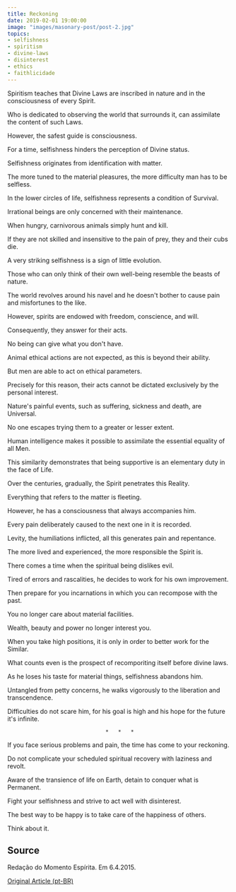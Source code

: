 ```yaml
---
title: Reckoning
date: 2019-02-01 19:00:00
image: "images/masonary-post/post-2.jpg"
topics: 
- selfishness
- spiritism
- divine-laws
- disinterest
- ethics
- faithlicidade
---
```


Spiritism teaches that Divine Laws are inscribed in nature and
in the consciousness of every Spirit.

Who is dedicated to observing the world that surrounds it, can assimilate the content of
such Laws.

However, the safest guide is consciousness.

For a time, selfishness hinders the perception of Divine status.

Selfishness originates from identification with matter.

The more tuned to the material pleasures, the more difficulty man has
to be selfless.

In the lower circles of life, selfishness represents a condition of
Survival.

Irrational beings are only concerned with their maintenance.

When hungry, carnivorous animals simply hunt and kill.

If they are not skilled and insensitive to the pain of prey, they and their cubs die.

A very striking selfishness is a sign of little evolution.

Those who can only think of their own well-being resemble the beasts of nature.

The world revolves around his navel and he doesn't bother to cause pain and
misfortunes to the like.

However, spirits are endowed with freedom, conscience, and will.

Consequently, they answer for their acts.

No being can give what you don't have.

Animal ethical actions are not expected, as this is beyond their ability.

But men are able to act on ethical parameters.

Precisely for this reason, their acts cannot be dictated exclusively by the
personal interest.

Nature's painful events, such as suffering, sickness and death, are
Universal.

No one escapes trying them to a greater or lesser extent.

Human intelligence makes it possible to assimilate the essential equality of all
Men.

This similarity demonstrates that being supportive is an elementary duty in the face of
Life.

Over the centuries, gradually, the Spirit penetrates this
Reality.

Everything that refers to the matter is fleeting.

However, he has a consciousness that always accompanies him.

Every pain deliberately caused to the next one in it is recorded.

Levity, the humiliations inflicted, all this generates pain and repentance.

The more lived and experienced, the more responsible the Spirit is.

There comes a time when the spiritual being dislikes evil.

Tired of errors and rascalities, he decides to work for his own improvement.

Then prepare for you incarnations in which you can recompose with the past.

You no longer care about material facilities.

Wealth, beauty and power no longer interest you.

When you take high positions, it is only in order to better work for the
Similar.

What counts even is the prospect of recomporiting itself before divine laws.

As he loses his taste for material things, selfishness abandons him.

Untangled from petty concerns, he walks vigorously to the
liberation and transcendence.

Difficulties do not scare him, for his goal is high and his hope for the future
it's infinite.

                                   *   *   *

If you face serious problems and pain, the time has come to
your reckoning.

Do not complicate your scheduled spiritual recovery with laziness and revolt.

Aware of the transience of life on Earth, detain to conquer what is
Permanent.

Fight your selfishness and strive to act well with disinterest.

The best way to be happy is to take care of the happiness of others.

Think about it.

## Source
Redação do Momento Espírita.
Em 6.4.2015.



[Original Article (pt-BR)](http://www.momento.com.br/pt/ler_texto.php?id=1561)
